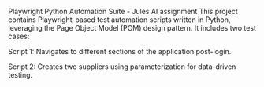 Playwright Python Automation Suite - Jules AI assignment
This project contains Playwright-based test automation scripts written in Python, leveraging the Page Object Model (POM) design pattern. It includes two test cases:

Script 1: Navigates to different sections of the application post-login.

Script 2: Creates two suppliers using parameterization for data-driven testing.
